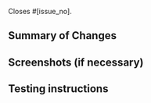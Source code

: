 Closes #[issue_no].

## Summary of Changes
<!-- Please provide a summary of changes for this pull request, ensuring all changes are explained. -->

## Screenshots (if necessary)
<!-- If your PR includes visual changes, screenshots from before and after your change should always be included. -->

## Testing instructions
<!-- Detail how this PR should be tested. Try to list important items that need checking, either directly changed by this PR or that could be affected by it. -->
